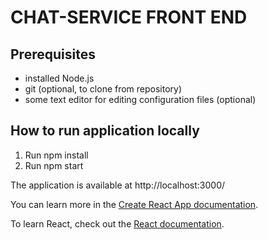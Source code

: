 # CHAT-SERVICE FRONT END

## Prerequisites

-  installed Node.js
-  git (optional, to clone from repository)
-  some text editor for editing configuration files (optional)

## How to run application locally

1. Run npm install
2. Run npm start

The application is available at http://localhost:3000/

You can learn more in the [Create React App documentation](https://facebook.github.io/create-react-app/docs/getting-started).

To learn React, check out the [React documentation](https://reactjs.org/).
